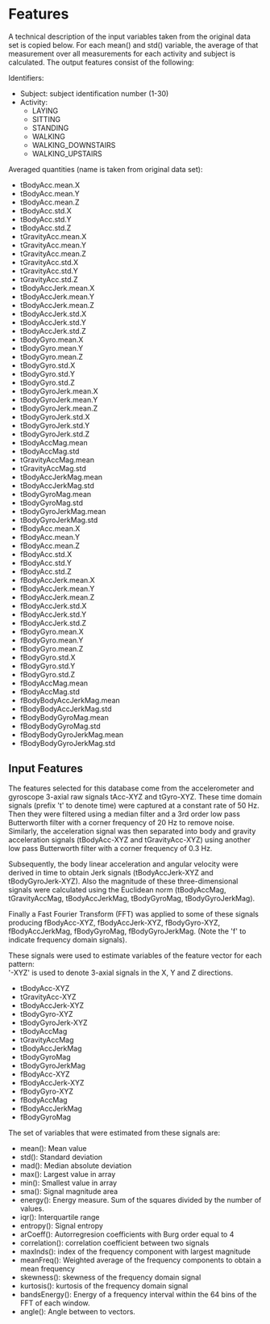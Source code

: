 Features 
=================

A technical description of the input variables taken from the original data set
is copied below.  For each mean() and std() variable, the average of that measurement 
over all measurements for each activity and subject is calculated.  The output
features consist of the following: 

Identifiers:

-  Subject: subject identification number (1-30)
-  Activity: 
	- LAYING 
	- SITTING 
	- STANDING 
	- WALKING 
	- WALKING_DOWNSTAIRS 
	- WALKING_UPSTAIRS

Averaged quantities (name is taken from original data set):

-  tBodyAcc.mean.X
-  tBodyAcc.mean.Y
-  tBodyAcc.mean.Z
-  tBodyAcc.std.X
-  tBodyAcc.std.Y
-  tBodyAcc.std.Z
-  tGravityAcc.mean.X
-  tGravityAcc.mean.Y
-  tGravityAcc.mean.Z
-  tGravityAcc.std.X
-  tGravityAcc.std.Y
-  tGravityAcc.std.Z
-  tBodyAccJerk.mean.X
-  tBodyAccJerk.mean.Y
-  tBodyAccJerk.mean.Z
-  tBodyAccJerk.std.X
-  tBodyAccJerk.std.Y
-  tBodyAccJerk.std.Z
-  tBodyGyro.mean.X
-  tBodyGyro.mean.Y
-  tBodyGyro.mean.Z
-  tBodyGyro.std.X
-  tBodyGyro.std.Y
-  tBodyGyro.std.Z
-  tBodyGyroJerk.mean.X
-  tBodyGyroJerk.mean.Y
-  tBodyGyroJerk.mean.Z
-  tBodyGyroJerk.std.X
-  tBodyGyroJerk.std.Y
-  tBodyGyroJerk.std.Z
-  tBodyAccMag.mean
-  tBodyAccMag.std
-  tGravityAccMag.mean
-  tGravityAccMag.std
-  tBodyAccJerkMag.mean
-  tBodyAccJerkMag.std
-  tBodyGyroMag.mean
-  tBodyGyroMag.std
-  tBodyGyroJerkMag.mean
-  tBodyGyroJerkMag.std
-  fBodyAcc.mean.X
-  fBodyAcc.mean.Y
-  fBodyAcc.mean.Z
-  fBodyAcc.std.X
-  fBodyAcc.std.Y
-  fBodyAcc.std.Z
-  fBodyAccJerk.mean.X
-  fBodyAccJerk.mean.Y
-  fBodyAccJerk.mean.Z
-  fBodyAccJerk.std.X
-  fBodyAccJerk.std.Y
-  fBodyAccJerk.std.Z
-  fBodyGyro.mean.X
-  fBodyGyro.mean.Y
-  fBodyGyro.mean.Z
-  fBodyGyro.std.X
-  fBodyGyro.std.Y
-  fBodyGyro.std.Z
-  fBodyAccMag.mean
-  fBodyAccMag.std
-  fBodyBodyAccJerkMag.mean
-  fBodyBodyAccJerkMag.std
-  fBodyBodyGyroMag.mean
-  fBodyBodyGyroMag.std
-  fBodyBodyGyroJerkMag.mean
-  fBodyBodyGyroJerkMag.std



Input Features 
-----------------------

The features selected for this database come from the accelerometer and 
gyroscope 3-axial raw signals tAcc-XYZ and tGyro-XYZ. These time domain 
signals (prefix 't' to denote time) were captured at a constant rate of 
50 Hz. Then they were filtered using a median filter and a 3rd order low 
pass Butterworth filter with a corner frequency of 20 Hz to remove noise. 
Similarly, the acceleration signal was then separated into body and gravity 
acceleration signals (tBodyAcc-XYZ and tGravityAcc-XYZ) using another low 
pass Butterworth filter with a corner frequency of 0.3 Hz. 

Subsequently, the body linear acceleration and angular velocity were derived
in time to obtain Jerk signals (tBodyAccJerk-XYZ and tBodyGyroJerk-XYZ). Also 
the magnitude of these three-dimensional signals were calculated using the 
Euclidean norm (tBodyAccMag, tGravityAccMag, tBodyAccJerkMag, tBodyGyroMag, 
tBodyGyroJerkMag). 

Finally a Fast Fourier Transform (FFT) was applied to some of these signals 
producing fBodyAcc-XYZ, fBodyAccJerk-XYZ, fBodyGyro-XYZ, fBodyAccJerkMag, 
fBodyGyroMag, fBodyGyroJerkMag. (Note the 'f' to indicate frequency domain 
signals). 

These signals were used to estimate variables of the feature vector for each 
pattern:  
'-XYZ' is used to denote 3-axial signals in the X, Y and Z directions.

- tBodyAcc-XYZ
- tGravityAcc-XYZ
- tBodyAccJerk-XYZ
- tBodyGyro-XYZ
- tBodyGyroJerk-XYZ
- tBodyAccMag
- tGravityAccMag
- tBodyAccJerkMag
- tBodyGyroMag
- tBodyGyroJerkMag
- fBodyAcc-XYZ
- fBodyAccJerk-XYZ
- fBodyGyro-XYZ
- fBodyAccMag
- fBodyAccJerkMag
- fBodyGyroMag

The set of variables that were estimated from these signals are: 

- mean(): Mean value
- std(): Standard deviation
- mad(): Median absolute deviation 
- max(): Largest value in array
- min(): Smallest value in array
- sma(): Signal magnitude area
- energy(): Energy measure. Sum of the squares divided by the number of values. 
- iqr(): Interquartile range 
- entropy(): Signal entropy
- arCoeff(): Autorregresion coefficients with Burg order equal to 4
- correlation(): correlation coefficient between two signals
- maxInds(): index of the frequency component with largest magnitude
- meanFreq(): Weighted average of the frequency components to obtain a mean frequency
- skewness(): skewness of the frequency domain signal 
- kurtosis(): kurtosis of the frequency domain signal 
- bandsEnergy(): Energy of a frequency interval within the 64 bins of the FFT of each window.
- angle(): Angle between to vectors.
